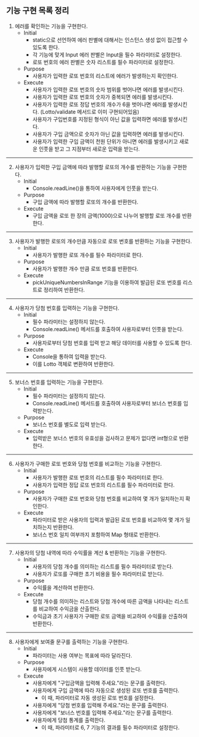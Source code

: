 ## 기능 구현 목록 정리

1. 에러를 확인하는 기능을 구현한다.
    - Initial
        - static으로 선언하여 에러 판별에 대해서는 인스턴스 생성 없이 접근할 수 있도록 한다.
        - 각 기능에 맞게 Input 에러 판별은 Input을 필수 파라미터로 설정한다.
        - 로또 번호의 에러 판별은 숫자 리스트를 필수 파라미터로 설정한다.
    - Purpose
        - 사용자가 입력한 로또 번호의 리스트에 에러가 발생하는지 확인한다.
    - Execute
        - 사용자가 입력한 로또 번호의 숫자 범위를 벗어나면 에러를 발생시킨다.
        - 사용자가 입력한 로또 번호의 숫자가 중복되면 에러를 발생시킨다.
        - 사용자가 입력한 로또 정답 번호의 개수가 6을 벗어나면 에러를 발생시킨다. (Lotto/validate 메서드로 이미 구현되어있음)
        - 사용자가 구입번호를 지정된 형식이 아닌 값을 입력하면 에러를 발생시킨다.
        - 사용자가 구입 금액으로 숫자가 아닌 값을 입력하면 에러를 발생시킨다.
        - 사용자가 입력한 구입 금액이 천원 단위가 아니면 에러를 발생시키고 새로운 인풋을 받고 그 지점부터 새로운 입력을 받는다.

***

2. 사용자가 입력한 구입 금액에 따라 발행할 로또의 개수를 반환하는 기능을 구현한다.
    - Initial
        - Console.readLine()을 통하여 사용자에게 인풋을 받는다.
    - Purpose
        - 구입 금액에 따라 발행할 로또의 개수를 반환한다.
    - Execute
        - 구입 금액을 로또 한 장의 금액(1000)으로 나누어 발행할 로또 개수를 반환한다.

***

3. 사용자가 발행한 로또의 개수만큼 자동으로 로또 번호를 반환하는 기능을 구현한다.
    - Initial
        - 사용자가 발행한 로또 개수를 필수 파라미터로 한다.
    - Purpose
        - 사용자가 발행한 개수 만큼 로또 번호를 반환한다.
    - Execute
        - pickUniqueNumbersInRange 기능을 이용하여 발급된 로또 번호를 리스트로 정리하여 반환한다.

***

4. 사용자가 당첨 번호를 입력하는 기능을 구현한다.
    - Initial
        - 필수 파라미터는 설정하지 않는다.
        - Console.readLine() 메서드를 호출하여 사용자로부터 인풋을 받는다.
    - Purpose
        - 사용자로부터 당첨 번호를 입력 받고 해당 데이터를 사용할 수 있도록 한다.
    - Execute
        - Console을 통하여 입력을 받는다.
        - 이를 Lotto 객체로 변환하여 반환한다.

***

5. 보너스 번호를 입력하는 기능을 구현한다.
    - Initial
        - 필수 파라미터는 설정하지 않는다.
        - Console.readLine() 메서드를 호출하여 사용자로부터 보너스 번호를 입력받는다.
    - Purpose
        - 보너스 번호를 별도로 입력 받는다.
    - Execute
        - 입력받은 보너스 번호의 유효성을 검사하고 문제가 없다면 int형으로 반환한다.

***

6. 사용자가 구매한 로또 번호와 당첨 번호를 비교하는 기능을 구현한다.
    - Initial
        - 사용자가 발행한 로또 번호의 리스트를 필수 파라미터로 한다.
        - 사용자가 입력한 정답 로또 번호의 리스트를 필수 파라미터로 한다.
    - Purpose
        - 사용자가 구매한 로또 번호와 당첨 번호를 비교하여 몇 개가 일치하는지 확인한다.
    - Execute
        - 파라미터로 받은 사용자의 입력과 발급된 로또 번호를 비교하여 몇 개가 일치하는지 반환한다.
        - 보너스 번호 일치 여부까지 포함하여 Map 형태로 반환한다.

***

7. 사용자의 당첨 내역에 따라 수익률을 계산 & 반환하는 기능을 구현한다.
    - Initial
        - 사용자의 당첨 개수를 의미하는 리스트를 필수 파라미터로 받는다.
        - 사용자가 로또를 구매한 초기 비용을 필수 파라미터로 받는다.
    - Purpose
        - 수익률을 계산하여 반환한다.
    - Execute
        - 당첨 개수를 의미하는 리스트와 당첨 개수에 따른 금액을 나타내는 리스트를 비교하여 수익금을 산출한다.
        - 수익금과 초기 사용자가 구매한 로또 금액을 비교하여 수익률을 산출하여 반환한다.

***

8. 사용자에게 보여줄 문구를 출력하는 기능을 구현한다.
    - Initial
        - 파라미터는 사용 여부는 목표에 따라 달라진다.
    - Purpose
        - 사용자에게 시스템이 사용할 데이터를 인풋 받는다.
    - Execute
        - 사용자에게 "구입금액을 입력해 주세요."라는 문구를 출력한다.
        - 사용자에게 구입 금액에 따라 자동으로 생성된 로또 번호를 출력한다.
            - 이 때, 파라미터로 자동 생성된 로또 번호를 설정한다.
        - 사용자에게 "당첨 번호를 입력해 주세요."라는 문구를 출력한다.
        - 사용자에게 "보너스 번호를 입력해 주세요."라는 문구를 출력한다.
        - 사용자에게 당첨 통계를 출력한다.
            - 이 때, 파라미터로 6, 7 기능의 결과를 필수 파라미터로 설정한다.